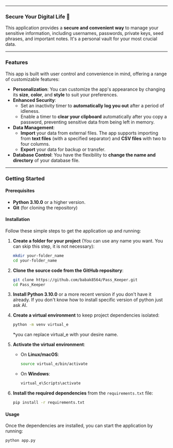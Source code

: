 
-----

### Secure Your Digital Life 🔐

This application provides a **secure and convenient way** to manage your sensitive information, including usernames, passwords, private keys, seed phrases, and important notes. It's a personal vault for your most crucial data.

-----

### Features

This app is built with user control and convenience in mind, offering a range of customizable features:

  * **Personalization**: You can customize the app's appearance by changing its **size**, **color**, and **style** to suit your preferences.
  * **Enhanced Security**:
      * Set an inactivity timer to **automatically log you out** after a period of idleness.
      * Enable a timer to **clear your clipboard** automatically after you copy a password, preventing sensitive data from being left in memory.
  * **Data Management**:
      * **Import** your data from external files. The app supports importing from **text files** (with a specified separator) and **CSV files** with two to four columns.
      * **Export** your data for backup or transfer.
  * **Database Control**: You have the flexibility to **change the name and directory** of your database file.

-----

### Getting Started

#### Prerequisites

  * **Python 3.10.0** or a higher version.
  * **Git** (for cloning the repository)

#### Installation

Follow these simple steps to get the application up and running:

1. **Create a folder for your project** (You can use any name you want. You can skip this step, it is not necessary):
   ```bash
   mkdir your-folder_name
   cd your-folder_name

2. **Clone the source code from the GitHub repository**:
    ```bash
    git clone https://github.com/babak8564/Pass_Keeper.git
    cd Pass_Keeper
    ```

3.  **Install Python 3.10.0** or a more recent version if you don't have it already.
    If you don't know how to install specific version of python just ask AI.

4.  **Create a virtual environment** to keep project dependencies isolated:
    ```bash
    python -m venv virtual_e
    ```
    *you can replace virtual_e with your desire name.

5.  **Activate the virtual environment**:
      * On **Linux/macOS**:
        ```bash
        source virtual_e/bin/activate
        ```
      * On **Windows**:
        ```bash
        virtual_e\Scripts\activate
        ```
6.  **Install the required dependencies** from the `requirements.txt` file:
    ```bash
    pip install -r requirements.txt
    ```

#### Usage

Once the dependencies are installed, you can start the application by running:
  ```bash
  python app.py
  ```

